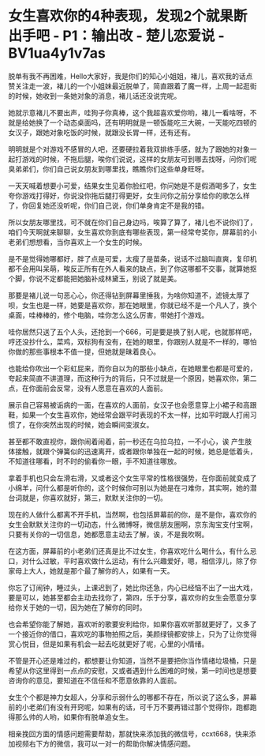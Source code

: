 # 女生喜欢你的4种表现，发现2个就果断出手吧 - P1：输出改 - 楚儿恋爱说 - BV1ua4y1v7as

脱单有我不再困难，Hello大家好，我是你们的知心小姐姐，褚儿，喜欢我的话点赞关注走一波，褚儿的一个小姐妹最近脱单了，简直跟着了魔一样，上周一起逛街的时候，她收到一条她对象的消息，褚儿话还没说完呢。

她就示意褚儿不要出声，哇狗子你真棒，这个我超喜欢爱你哟，褚儿一看啥呀，不就是给她换了一个动态桌面吗，还有明明就是一顿饭能吃三大碗，一天能吃四顿的女汉子，跟她对象吃饭的时候，就跟没长胃一样，还有还有。

明明就是个对游戏不感冒的人吧，还要硬拉着我双排练手感，就为了跟她的对象一起打游戏的时候，不拖后腿，唉你们说说，这样的女朋友可到哪去找呀，问你们呢臭弟弟们，你们自己说女朋友到哪里找，瞧瞧你们这些单身旺呀。

一天天喊着想要小可爱，结果女生见着你脸红吧，你问她是不是假酒喝多了，女生夸你游戏打得好，你说没你拖后腿打得更好，女生问你之前分享给你的歌怎么样了，你回复她还没听呢，你们自己说，你们单身肯定不是我的错。

所以女朋友哪里找，可不就在你们自己身边吗，唉算了算了，褚儿也不说你们了，咱们今天啊就来聊聊，女生喜欢你到底有哪些表现，第一经常夸奖你，屏幕前的小老弟们想想看，当你喜欢上一个女生的时候。

是不是觉得她哪都好，胖了点是可爱，太瘦了是苗条，说话不过脑叫直爽，复印机都不会用叫呆萌，唉反正所有在外人看来的缺点，到了你这哪都不交事，就算她抠个脚，你说不定都能把她脑补成林黛玉，别说了就是美。

那要是褚儿说一句恶心心，你还得钻到屏幕里捶我，为啥你知道不，滤镜太厚了呗，女生也是一样，她要是喜欢你，那在她眼里，你就已经不是一个凡人了，换个桌面，哇棒棒的，修个电脑，哇你怎么这么厉害，带她打个游戏。

哇你居然只送了五个人头，还抢到一个666，可是要是换了别人呢，也就那样吧，哼还没抄什么，菜鸡，双标狗有没有，在她的眼里，你跟别人就是不一样的，哪怕你做的那些事根本不值一提，但她就是昧着良心。

也能给你吹出一个彩虹屁来，而你自以为的那些小缺点，在她眼里也都是可爱的，夸起来简直不讲道理，而这种行为的背后，只不过就是一个原因，她喜欢你，第二点，在你面前会反常，没有人愿意在喜欢的人面前。

展示自己容易被诟病的一面，在喜欢的人面前，女汉子也会愿意穿上小裙子和高跟鞋，如果一个女生喜欢你，她经常会跟平时表现的不太一样，比如平时跟人打闹习惯了，在你突然出现的时候，她会瞬间变淑女。

甚至都不敢直视你，跟你闹着闹着，前一秒还在乌拉乌拉，一不小心，诶 产生肢体接触，就跟个弹簧似的迅速离开，或者跟你单独在一起的时候，她总是低着头，不知道往哪看，时不时的偷看你一眼，手不知道往哪放。

拿着手机也只会左滑右滑，又或者这个女生平常的性格很强势，在你面前就变成了小绵羊，问什么都是听你的，这个时候你可别以为她是在刁难你，其实啊，她的潜台词就是，你喜欢就好，第三，默默关注你的一切。

现在的人做什么都离不开手机，当然啊，也包括屏幕前的你，是不是你，喜欢你的女生会默默关注你的一切动态，什么微博呀，微信朋友圈啊，京东淘宝支付宝啊，只要有关你的一切信息，她都愿意主动去了解，诶，不是我吹啊。

在这方面，屏幕前的小老弟们还真是比不过女生，你喜欢吃什么喝什么，有什么忌口，对什么过敏，平时喜欢做什么运动，有什么兴趣爱好，嗯，相信淳儿，除了你家母上大人，她就是那个最了解你的人，如果有一天。

你忘了订闹钟，睡过头，上课迟到了，她比你还急，内心已经恼不出了一出大戏，要是可以，她甚至都会主动去找你了，第四，乐于分享，喜欢你的女生会愿意分享给你关于她的一切，因为她在了解你的同时。

也会希望你能了解她，喜欢听的歌要安利给你，如果你喜欢听那就更好了，又多了一个接近你的借口，喜欢吃的事物拍照之后，美颜绿镜都安排上，只为了让你觉得赏心悦目，但是如果有机会一起去吃就更好了呢，心里的小情绪。

不管是开心还是难过的，都想要让你知道，当然不是要把你当作情绪垃圾桶，只是希望从你这里得到一点点的安慰，又或者遇到什么困难的时候，第一时间也是想要咨询你的意见，要知道在不信任和不愿意依靠的人面前。

女生个个都是神力女超人，分享和示弱什么的哪都不存在，所以说了这么多，屏幕前的小老弟们有没有开窍呢，如果有的话，可千万不要再错过那个觉得你，跑都跑得那么帅的人哟，如果你有脱单追女生。

相亲挽回方面的情感问题需要帮助，那就快来添加我的微信号，ccxt668，快来添加视频右下方的微信，我可以一对一的帮助你解决情感问题。